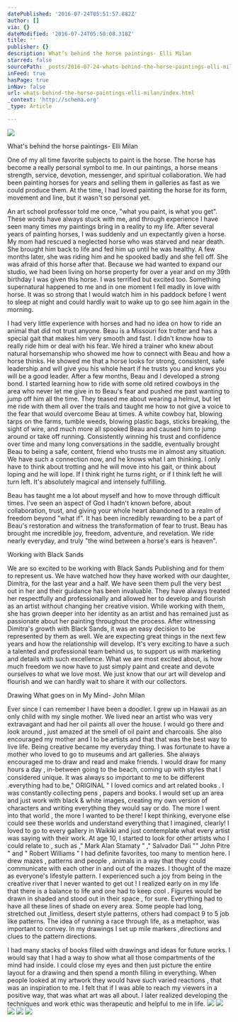```yaml
---
datePublished: '2016-07-24T05:51:57.882Z'
author: []
via: {}
dateModified: '2016-07-24T05:50:08.318Z'
title: ''
publisher: {}
description: What’s behind the horse paintings- Elli Milan
starred: false
sourcePath: _posts/2016-07-24-whats-behind-the-horse-paintings-elli-milan.md
inFeed: true
hasPage: true
inNav: false
url: whats-behind-the-horse-paintings-elli-milan/index.html
_context: 'http://schema.org'
_type: Article

---
```

![](https://the-grid-user-content.s3-us-west-2.amazonaws.com/aac6b193-4f6e-4c92-a901-d4e86b87c30b.jpg)

What's behind the horse paintings- Elli Milan

One of my all time favorite subjects to paint is the horse. The horse has become a really personal symbol to me. In our paintings, a horse means strength, service, devotion, messenger, and spiritual collaboration. We had been painting horses for years and selling them in galleries as fast as we could produce them. At the time, I had loved painting the horse for its form, movement and line, but it wasn't so personal yet.

An art school professor told me once, "what you paint, is what you get". These words have always stuck with me, and through experience I have seen many times my paintings bring in a reality to my life. After several years of painting horses, I was suddenly and un expectantly given a horse. My mom had rescued a neglected horse who was starved and near death. She brought him back to life and fed him up until he was healthy. A few months later, she was riding him and he spooked badly and she fell off. She was afraid of this horse after that. Because we had wanted to expand our studio, we had been living on horse property for over a year and on my 39th birthday I was given this horse. I was terrified but excited too. Something supernatural happened to me and in one moment I fell madly in love with horse. It was so strong that I would watch him in his paddock before I went to sleep at night and could hardly wait to wake up to go see him again in the morning.

I had very little experience with horses and had no idea on how to ride an animal that did not trust anyone. Beau is a Missouri fox trotter and has a special gait that makes him very smooth and fast. I didn't know how to really ride him or deal with his fear. We hired a trainer who knew about natural horsemanship who showed me how to connect with Beau and how a horse thinks. He showed me that a horse looks for strong, consistent, safe leadership and will give you his whole heart if he trusts you and knows you will be a good leader. After a few months, Beau and I developed a strong bond. I started learning how to ride with some old retired cowboys in the area who never let me give in to Beau's fear and pushed me past wanting to jump off him all the time. They teased me about wearing a helmut, but let me ride with them all over the trails and taught me how to not give a voice to the fear that would overcome Beau at times. A white cowboy hat, blowing tarps on the farms, tumble weeds, blowing plastic bags, sticks breaking, the sight of wire, and much more all spooked Beau and caused him to jump around or take off running. Consistently winning his trust and confidence over time and many long conversations in the saddle, eventually brought Beau to being a safe, content, friend who trusts me in almost any situation. We have such a connection now, and he knows what I am thinking. I only have to think about trotting and he will move into his gait, or think about loping and he will lope. If I think right he turns right, or if I think left he will turn left. It's absolutely magical and intensely fulfilling.

Beau has taught me a lot about myself and how to move through difficult times. I've seen an aspect of God I hadn't known before, about collaboration, trust, and giving your whole heart abandoned to a realm of freedom beyond "what if". It has been incredibly rewarding to be a part of Beau's restoration and witness the transformation of fear to trust. Beau has brought me incredible joy, freedom, adventure, and revelation. We ride nearly everyday, and truly "the wind between a horse's ears is heaven".

Working with Black Sands

We are so excited to be working with Black Sands Publishing and for them to represent us. We have watched how they have worked with our daughter, Dimitra, for the last year and a half. We have seen them pull the very best out in her and their guidance has been invaluable. They have always treated her respectfully and professionally and allowed her to develop and flourish as an artist without changing her creative vision. While working with them, she has grown deeper into her identity as an artist and has remained just as passionate about her painting throughout the process. After witnessing Dimitra's growth with Black Sands, it was an easy decision to be represented by them as well. We are expecting great things in the next few years and how the relationship will develop. It's very exciting to have a such a talented and professional team behind us, to support us with marketing and details with such excellence. What we are most excited about, is how much freedom we now have to just simply paint and create and devote ourselves to what we love most. We just know that our art will develop and flourish and we can hardly wait to share it with our collectors.

Drawing What goes on in My Mind- John Milan

Ever since I can remember I have been a doodler. I grew up in Hawaii as an only child with my single mother. We lived near an artist who was very extravagant and had her oil paints all over the house. I would go there and look around , just amazed at the smell of oil paint and charcoals. She also encouraged my mother and I to be artists and that that was the best way to live life. Being creative became my everyday thing. I was fortunate to have a mother who loved to go to museums and art galleries. She always encouraged me to draw and read and make friends. I would draw for many hours a day , in-between going to the beach, coming up with styles that I considered unique. It was always so important to me to be diﬀerent .everything had to be," ORIGINAL " I loved comics and art related books . I was constantly collecting pens , papers and books. I would set up an area and just work with black & white images, creating my own version of characters and writing everything they would say or do. The more I went into that world , the more I wanted to be there! I kept thinking, everyone else could see these worlds and understand everything that I imagined, clearly! I loved to go to every gallery in Waikiki and just contemplate what every artist was saying with their work. At age 10, I started to look for other artists who I could relate to , such as ," Mark Alan Stamaty " ," Salvador Dali "" John Pitre " and " Robert Williams " I had definite favorites, too many to mention here. I drew mazes , patterns and people , animals in a way that they could communicate with each other in and out of the mazes. I thought of the maze as everyone's lifestyle pattern. I experienced such a joy from being in the creative river that I never wanted to get out ! I realized early on in my life that there is a balance to life and one had to keep cool . Figures would be drawn in shaded and stood out in their space , for sure. Everything had to have all these lines of shade on every area. Some people had long, stretched out ,limitless, desert style patterns, others had compact 9 to 5 job like patterns. The idea of running a race through life, as a metaphor, was important to convey. In my drawings I set up mile markers ,directions and clues to the pattern directions.

I had many stacks of books filled with drawings and ideas for future works. I would say that I had a way to show what all those compartments of the mind had inside. I could close my eyes and then just picture the entire layout for a drawing and then spend a month filling in everything. When people looked at my artwork they would have such varied reactions , that was an inspiration to me. I felt that if I was able to reach my viewers in a positive way, that was what art was all about. I later realized developing the techniques and work ethic was therapeutic and helpful to me in life.
![](https://the-grid-user-content.s3-us-west-2.amazonaws.com/3f8e925e-844e-4f89-8ccb-c222c104bcfb.jpg)
![](https://imgflo.herokuapp.com/graph/vahj1ThiexotieMo/bc0a3c47016828d852d0253d6fa41922/croprotate.jpg?cropheight=3224&cropwidth=2449&degrees=0&input=https%3A%2F%2Fthe-grid-user-content.s3-us-west-2.amazonaws.com%2F31b20a96-1ca9-4c3f-8d5c-390da1cc9acc.jpg&x=0&y=0)
![](https://the-grid-user-content.s3-us-west-2.amazonaws.com/e78391ee-a2e9-4c4e-ad1a-5e7a2ad333ef.jpg)
![](https://the-grid-user-content.s3-us-west-2.amazonaws.com/4cdf4c5a-ed46-4c94-877c-e10a91142ce0.jpg)
![](https://the-grid-user-content.s3-us-west-2.amazonaws.com/c903bf2f-1451-4c11-98b3-759775faf15d.jpg)